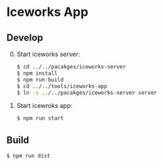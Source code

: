 # Iceworks App

## Develop

0. Start iceworks server: 
    ```bash
    $ cd ../../pacakges/iceworks-server
    $ npm install
    $ npm run build
    $ cd ../../tools/iceworks-app
    $ ln -s ../../pacakges/iceworks-server server    
    ```
0. Start icewroks app:
    ```bash
    $ npm run start
    ```

## Build

```
$ npm run dist
```